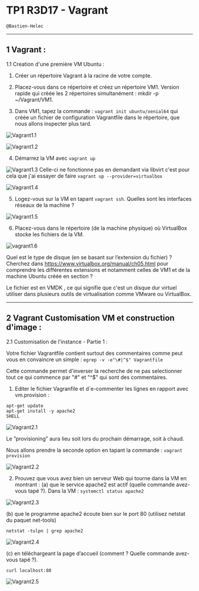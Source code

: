 # TP1 R3D17 - Vagrant

```
@Bastien-Helec
```
---
## 1 Vagrant :

1.1 Creation d'une première VM Ubuntu : 

1. Créer un répertoire Vagrant à la racine de votre compte.

2. Placez-vous dans ce répertoire et créez un répertoire VM1. Version rapide qui créée les 2 répertoires simultanément : mkdir -p ~/Vagrant/VM1.

3. Dans VM1, tapez la commande : ```vagrant init ubuntu/xenial64``` qui créée un fichier de configuration Vagrantfile dans le répertoire, que nous allons inspecter plus tard.

![Vagrant1.1](images/Vagrant1.1.png)

![Vagrant1.2](images/Vagrant1.2.png)

4. Démarrez la VM avec ```vagrant up```

![Vagrant1.3](images/Vagrant1.3.png)
Celle-ci ne fonctionne pas en demandant via libvirt 
c'est pour cela que j'ai essayer de faire ```vagrant up --provider=virtualbox```

![Vagrant1.4](images/Vagrant1.4.png)


5. Logez-vous sur la VM en tapant ```vagrant ssh```. Quelles sont les interfaces réseaux de la machine ?
   
![Vagrant1.5](images/Vagrant1.5.png)


6. Placez-vous dans le répertoire (de la machine physique) où VirtualBox stocke les fichiers de la VM. 

![vagrant1.6](images/vagrant1.6.png)

Quel est le type de disque (en se basant sur l’extension du fichier) ? Cherchez dans https://www.virtualbox.org/manual/ch05.html pour comprendre les différentes extensions et notamment celles de VM1 et de la machine Ubuntu créée en section ?

Le fichier est en VMDK , ce qui signifie que c'est un disque dur virtuel utiliser dans plusieurs outils de virtualisation comme VMware ou VirtualBox.

---

## 2 Vagrant Customisation VM et construction d'image : 

2.1 Customisation de l'instance - Partie 1 : 

Votre fichier Vagrantfile contient surtout des commentaires comme peut vous en convaincre un
simple :
```egrep -v -e"\#|^$" Vagrantfile```

Cette commande permet d'inverser la recherche de ne pas selectionner tout ce qui commence par "\#" et "^$" qui sont des commentaires.


1. Editer le fichier Vagranfile et d´e-commenter les lignes en rapport avec vm.provision :

```config.vm.provision "shell", inline: <<-SHELL
apt-get update
apt-get install -y apache2
SHELL
```

![Vagrant2.1](images/Vagrant2.1.png)

Le ”provisioning” aura lieu soit lors du prochain démarrage, soit à chaud. 

Nous allons prendre la seconde option en tapant la commande : ```vagrant provision```

![Vagrant2.2](images/Vagrant2.2.png)

2. Prouvez que vous avez bien un serveur Web qui tourne dans la VM en montrant :
(a) que le service apache2 est actif (quelle commande avez-vous tapé ?).
Dans la VM : 
```systemctl status apache2```

![Vagrant2.3](images/Vagrant2.3.png)

(b) que le programme apache2 écoute bien sur le port 80 (utilisez netstat du paquet net-tools)

```netstat -tulpn | grep apache2```

![Vagrant2.4](images/Vagrant2.4.png)

(c) en téléchargeant la page d’accueil (comment ? Quelle commande avez-vous tapé ?).

```curl localhost:80```

![Vagrant2.5](images/Vagrant2.5.png)


